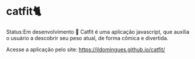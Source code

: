 # catfit🐈
Status:Em desenvolvimento 👷
Catfit é uma aplicação javascript, que auxilia 
o usuário a descobrir seu peso atual, de forma
cômica e divertida.

Acesse a aplicação pelo site: https://jldomingues.github.io/catfit/
